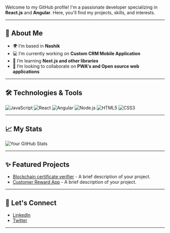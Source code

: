 # 👋 Hello, I'm Mufaddal Kanchwala!

Welcome to my GitHub profile! I'm a passionate developer specializing in **React.js** and **Angular**. Here, you'll find my projects, skills, and interests.

---

## 🚀 About Me

- 🌍 I’m based in **Nashik**
- 💻 I’m currently working on **Custom CRM Mobile Application**
- 🌱 I’m learning **Next.js and other libraries**
- 👯 I’m looking to collaborate on **PWA's and Open source web applications**

---

## 🛠️ Technologies & Tools

<p>
  <img src="https://img.shields.io/badge/JavaScript-F7DF1E?style=for-the-badge&logo=javascript&logoColor=000000" alt="JavaScript" />
  <img src="https://img.shields.io/badge/React-61DAFB?style=for-the-badge&logo=react&logoColor=000000" alt="React" />
  <img src="https://img.shields.io/badge/Angular-DD0031?style=for-the-badge&logo=angular&logoColor=ffffff" alt="Angular" />
  <img src="https://img.shields.io/badge/Node.js-339933?style=for-the-badge&logo=nodedotjs&logoColor=ffffff" alt="Node.js" />
  <img src="https://img.shields.io/badge/HTML5-E34F26?style=for-the-badge&logo=html5&logoColor=ffffff" alt="HTML5" />
  <img src="https://img.shields.io/badge/CSS3-1572B6?style=for-the-badge&logo=css3&logoColor=ffffff" alt="CSS3" />
</p>

---

## 📈 My Stats

![Your GitHub Stats](https://github-readme-stats.vercel.app/api?username=mufaddalk&show_icons=true&theme=radical)

---

## ✨ Featured Projects

- [Blockchain certificate verifier](https://github.com/mufaddalk/blockcerts-verifier) - A brief description of your project.
- [Customer Reward App](https://github.com/mufaddalk/customer-reward-app) - A brief description of your project.

---

## 🤝 Let's Connect

- [LinkedIn](https://www.linkedin.com/in/yourprofile/)
- [Twitter](https://twitter.com/yourprofile)

---

<style>
  @keyframes fadeIn {
    from { opacity: 0; }
    to { opacity: 1; }
  }
  h1 {
    animation: fadeIn 2s ease-in;
  }
</style>
